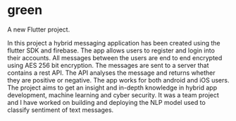 # green

A new Flutter project.

In this project a hybrid messaging application has been created using the flutter SDK and firebase. The app allows users to register and login into their accounts. All messages between the users are end to end encrypted using AES 256 bit encryption. The messages are sent to a server that contains a rest API. The API analyses the message and returns whether they are positive or negative. The app works for both android and iOS users. The project aims to get an insight and in-depth knowledge in hybrid app development, machine learning and cyber security. It was a team project and I have worked on building and deploying the NLP model used to classify sentiment of text messages.
